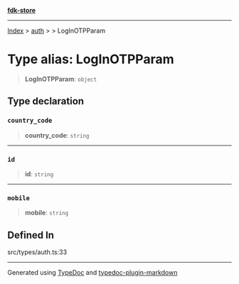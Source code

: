 [**fdk-store**](../../../README.md)
***

[Index](../../../API.md) > [auth](../../README.md) > [<internal>](../README.md) > LogInOTPParam

# Type alias: LogInOTPParam

> **LogInOTPParam**: `object`

## Type declaration

### `country_code`

> **country\_code**: `string`

***

### `id`

> **id**: `string`

***

### `mobile`

> **mobile**: `string`

## Defined In

src/types/auth.ts:33

***
Generated using [TypeDoc](https://typedoc.org/) and [typedoc-plugin-markdown](https://www.npmjs.com/package/typedoc-plugin-markdown)
